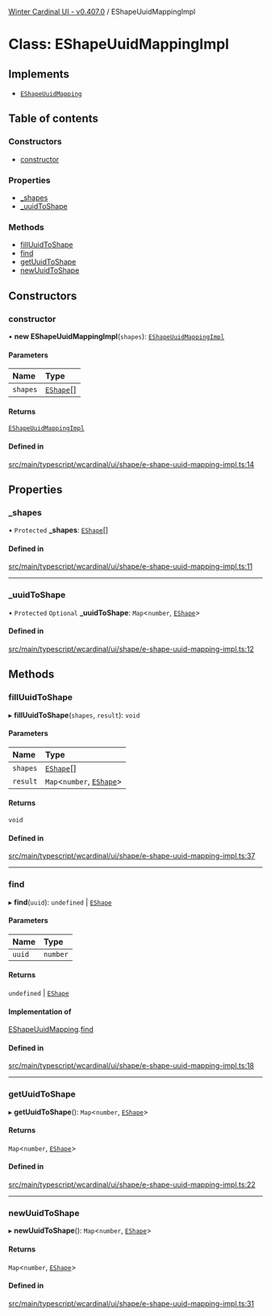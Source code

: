 [Winter Cardinal UI - v0.407.0](../index.md) / EShapeUuidMappingImpl

# Class: EShapeUuidMappingImpl

## Implements

- [`EShapeUuidMapping`](../interfaces/EShapeUuidMapping.md)

## Table of contents

### Constructors

- [constructor](EShapeUuidMappingImpl.md#constructor)

### Properties

- [\_shapes](EShapeUuidMappingImpl.md#_shapes)
- [\_uuidToShape](EShapeUuidMappingImpl.md#_uuidtoshape)

### Methods

- [fillUuidToShape](EShapeUuidMappingImpl.md#filluuidtoshape)
- [find](EShapeUuidMappingImpl.md#find)
- [getUuidToShape](EShapeUuidMappingImpl.md#getuuidtoshape)
- [newUuidToShape](EShapeUuidMappingImpl.md#newuuidtoshape)

## Constructors

### constructor

• **new EShapeUuidMappingImpl**(`shapes`): [`EShapeUuidMappingImpl`](EShapeUuidMappingImpl.md)

#### Parameters

| Name | Type |
| :------ | :------ |
| `shapes` | [`EShape`](../interfaces/EShape.md)[] |

#### Returns

[`EShapeUuidMappingImpl`](EShapeUuidMappingImpl.md)

#### Defined in

[src/main/typescript/wcardinal/ui/shape/e-shape-uuid-mapping-impl.ts:14](https://github.com/winter-cardinal/winter-cardinal-ui/blob/v0.407.0/src/main/typescript/wcardinal/ui/shape/e-shape-uuid-mapping-impl.ts#L14)

## Properties

### \_shapes

• `Protected` **\_shapes**: [`EShape`](../interfaces/EShape.md)[]

#### Defined in

[src/main/typescript/wcardinal/ui/shape/e-shape-uuid-mapping-impl.ts:11](https://github.com/winter-cardinal/winter-cardinal-ui/blob/v0.407.0/src/main/typescript/wcardinal/ui/shape/e-shape-uuid-mapping-impl.ts#L11)

___

### \_uuidToShape

• `Protected` `Optional` **\_uuidToShape**: `Map`\<`number`, [`EShape`](../interfaces/EShape.md)\>

#### Defined in

[src/main/typescript/wcardinal/ui/shape/e-shape-uuid-mapping-impl.ts:12](https://github.com/winter-cardinal/winter-cardinal-ui/blob/v0.407.0/src/main/typescript/wcardinal/ui/shape/e-shape-uuid-mapping-impl.ts#L12)

## Methods

### fillUuidToShape

▸ **fillUuidToShape**(`shapes`, `result`): `void`

#### Parameters

| Name | Type |
| :------ | :------ |
| `shapes` | [`EShape`](../interfaces/EShape.md)[] |
| `result` | `Map`\<`number`, [`EShape`](../interfaces/EShape.md)\> |

#### Returns

`void`

#### Defined in

[src/main/typescript/wcardinal/ui/shape/e-shape-uuid-mapping-impl.ts:37](https://github.com/winter-cardinal/winter-cardinal-ui/blob/v0.407.0/src/main/typescript/wcardinal/ui/shape/e-shape-uuid-mapping-impl.ts#L37)

___

### find

▸ **find**(`uuid`): `undefined` \| [`EShape`](../interfaces/EShape.md)

#### Parameters

| Name | Type |
| :------ | :------ |
| `uuid` | `number` |

#### Returns

`undefined` \| [`EShape`](../interfaces/EShape.md)

#### Implementation of

[EShapeUuidMapping](../interfaces/EShapeUuidMapping.md).[find](../interfaces/EShapeUuidMapping.md#find)

#### Defined in

[src/main/typescript/wcardinal/ui/shape/e-shape-uuid-mapping-impl.ts:18](https://github.com/winter-cardinal/winter-cardinal-ui/blob/v0.407.0/src/main/typescript/wcardinal/ui/shape/e-shape-uuid-mapping-impl.ts#L18)

___

### getUuidToShape

▸ **getUuidToShape**(): `Map`\<`number`, [`EShape`](../interfaces/EShape.md)\>

#### Returns

`Map`\<`number`, [`EShape`](../interfaces/EShape.md)\>

#### Defined in

[src/main/typescript/wcardinal/ui/shape/e-shape-uuid-mapping-impl.ts:22](https://github.com/winter-cardinal/winter-cardinal-ui/blob/v0.407.0/src/main/typescript/wcardinal/ui/shape/e-shape-uuid-mapping-impl.ts#L22)

___

### newUuidToShape

▸ **newUuidToShape**(): `Map`\<`number`, [`EShape`](../interfaces/EShape.md)\>

#### Returns

`Map`\<`number`, [`EShape`](../interfaces/EShape.md)\>

#### Defined in

[src/main/typescript/wcardinal/ui/shape/e-shape-uuid-mapping-impl.ts:31](https://github.com/winter-cardinal/winter-cardinal-ui/blob/v0.407.0/src/main/typescript/wcardinal/ui/shape/e-shape-uuid-mapping-impl.ts#L31)
